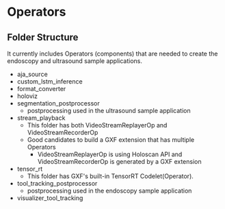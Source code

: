 # Operators

## Folder Structure

It currently includes Operators (components) that are needed to create the endoscopy and ultrasound sample applications.

- aja_source
- custom_lstm_inference
- format_converter
- holoviz
- segmentation_postprocessor
   - postprocessing used in the ultrasound sample application
- stream_playback
  - This folder has both VideoStreamReplayerOp and VideoStreamRecorderOp
  - Good candidates to build a GXF extension that has multiple Operators
    - VideoStreamReplayerOp is using Holoscan API and VideoStreamRecorderOp is generated by a GXF extension
- tensor_rt
  - This folder has GXF's built-in TensorRT Codelet(Operator).
- tool_tracking_postprocessor
   - postprocessing used in the endoscopy sample application
- visualizer_tool_tracking
